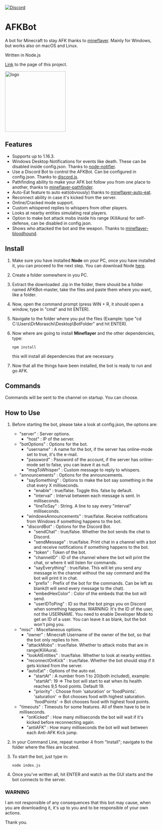 [![Discord](https://img.shields.io/badge/Chat-Discord-blue.svg)](https://discord.gg/JQeVxbQT5G)
# AFKBot
A bot for Minecraft to stay AFK thanks to [mineflayer](https://github.com/PrismarineJS/mineflayer). Mainly for Windows, but works also on macOS and Linux.

Written in Node.js

[Link](https://drmoraschi.github.io/AFKBot/) to the page of this project.

<img alt="logo" src="https://github.com/DrMoraschi/AFKBot/raw/master/projectlogo.jpg" height="200" />

## Features

 * Supports up to 1.16.3.
 * Windows Desktop Notifications for events like death. These can be disabled inside config.json. Thanks to [node-notifier](https://github.com/mikaelbr/node-notifier).
 * Use a Discord Bot to control the AFKBot. Can be configured in config.json. Thanks to [discord.js](https://github.com/discordjs/discord.js).
 * Pathfinding ability to make your AFK bot follow you from one place to another, thanks to [mineflayer-pathfinder](https://github.com/Karang/mineflayer-pathfinder).
 * Auto-Eat feature to auto eat(obviously) thanks to [mineflayer-auto-eat](https://github.com/LINKdiscordd/mineflayer-auto-eat).
 * Reconnect ability in case it's kicked from the server.
 * Online/Cracked mode support.
 * Custom whispered replies to whispers from other players.
 * Looks at nearby entities simulating real players.
 * Option to make bot attack mobs inside his range (KillAura) for self-defense, can be disabled in config.json.
 * Shows who attacked the bot and the weapon. Thanks to [mineflayer-bloodhound](https://github.com/Nixes/mineflayer-bloodhound).

## Install

 1. Make sure you have installed **Node** on your PC, once you have installed it, you can proceed to the next step. You can download Node [here](https://nodejs.org/).
 1. Create a folder somewhere in you PC.
 2. Extract the downloaded .zip in the folder, there should be a folder named AFKBot-master, take the files and paste them where you want, like a folder.
 3. Now, open the command prompt (press WIN + R, it should open a window, type in "cmd" and hit ENTER).
 4. Navigate to the folder where you put the files (Example: type "cd C:\Users\DrMoraschi\Desktop\BotFolder" and hit ENTER).
 5. Now where are going to install **Mineflayer** and the other dependencies, type:
	
	`npm install`
    
    this will install all dependencies that are necessary.

 6. Now that all the things have been installed, the bot is ready to run and go AFK.

## Commands

 Commands will be sent to the channel on startup. You can choose.
 
## How to Use

 1. Before starting the bot, please take a look at config.json, the options are:
 	* "server" : Server options.
		* "host" : IP of the server.
	* "botOptions" : Options for the bot.
		* "username" : A name for the bot, if the server has online-mode set to true, it's the e-mail.
		* "password" : Password of the account, if the server has online-mode set to false, you can leave it as null.
		* "msgToWhisper" : Custom message to reply to whispers.
	* "announcements" : Options for the announcements.
		* "saySomething" : Options to make the bot say something in the chat every X milliseconds.
			* "enable" : true/false. Toggle this. false by default.
			* "interval" : Interval between each message is sent. In milliseconds.
			* "lineToSay" : String. A line to say every "interval" milliseconds.
		* "windowsAnnouncements" : true/false. Receive notifications from Windows if something happens to the bot.
		* "discordBot" : Options for the Discord Bot.
			* "sendChat" : true/false. Whether the bot sends the chat to Discord.
			* "sendMessage" : true/false. Print chat in a channel with a bot and receive notifications if something happens to the bot.
			* "token" : Token of the bot.
			* "channelID" : ID of the channel where the bot will print the chat, or where it will listen for commands.
			* "sayEverything" : true/false. This will let you send any message in the channel without the say command and the bot will print it in chat.
			* "prefix" : Prefix of the bot for the commands. Can be left as blank(It will send every message to the chat).
			* "embedHexColor" : Color of the embeds that the bot will send.
			* "userIDToPing" : ID so that the bot pings you on Discord when something happens. WARNING: It's the ID of the user, not the USERNAME. You need to enable Developer Mode to get an ID of a user. You can leave it as blank, but the bot won't ping you.
	* "misc" : Miscellaneous options.
		* "owner" : Minecraft Username of the owner of the bot, so that the bot only replies to him.
		* "attackMobs" : true/false. Whether to attack mobs that are in range(KillAura).
		* "lookAtEntities" : true/false. Whether to look at nearby entities.
		* "reconnectOnKick" : true/false. Whether the bot should stop if it gets kicked from the server.
		* "autoEat" : Options of the auto eat.
			* "startAt" : A number from 1 to 20(both included), example: "startAt": 19 => The bot will start to eat when its health reaches 9,5 food points. Default 19.
			* "priority" : Choose from 'saturation' or 'foodPoints'. 'saturation' -> Bot chooses food with highest saturation. 'foodPoints' -> Bot chooses food with highest food points.
	* "timeouts" : Timeouts for some features. All of them have to be in milliseconds.
		* "onKicked" : How many milliseconds the bot will wait if it's kicked before reconnecting again.
		* "antiAFK" : How many milliseconds the bot will wait between each Anti-AFK Kick jump.
 2. In your Command Line, repeat number 4 from "Install"; navigate to the folder where the files are located.
 3. To start the bot, just type in:
	
	```node index.js```

 3. Once you've written all, hit ENTER and watch as the GUI starts and the bot connects to the server.

 ### WARNING
 
  I am not responsible of any consequences that this bot may cause, when you are downloading it, it's up to you and to be responsible of your own actions.
  
  Thank you.
